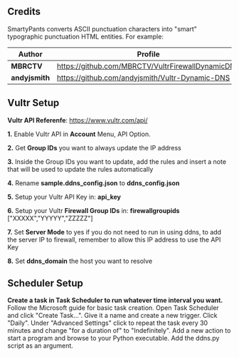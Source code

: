 ## Credits

SmartyPants converts ASCII punctuation characters into "smart" typographic punctuation HTML entities. For example:

|                Author                          |Profile                         
|----------------|-------------------------------|
|**MBRCTV**|https://github.com/MBRCTV/VultrFirewallDynamicDNS            |
|**andyjsmith**|https://github.com/andyjsmith/Vultr-Dynamic-DNS

## Vultr Setup

**Vultr API Referenfe**: https://www.vultr.com/api/

 **1.** Enable Vultr API in **Account** Menu, API Option.
 
**2.** Get **Group IDs** you want to always update the IP address

**3.** Inside the Group IDs you want to update, add the rules and insert a note that will be used to update the rules automatically

**4.** Rename **sample.ddns_config.json** to **ddns_config.json**

**5.** Setup your Vultr API Key in: **api_key**

**6.** Setup your Vultr **Firewall Group IDs** in: **firewallgroupids**  ["XXXXX","YYYYY","ZZZZZ"]

**7.** Set **Server Mode** to yes if you do not need to run in using ddns, to add the server IP to firewall, remember to allow this IP address to use the API Key

**8.** Set **ddns_domain** the host you want to resolve


## Scheduler Setup
**Create a task in Task Scheduler to run whatever time interval you want.**
Follow the Microsoft guide for basic task creation.
Open Task Scheduler and click "Create Task...".
Give it a name and create a new trigger.
Click "Daily". Under "Advanced Settings" click to repeat the task every 30 minutes and change "for a duration of" to "Indefinitely".
Add a new action to start a program and browse to your Python executable. Add the ddns.py script as an argument.
